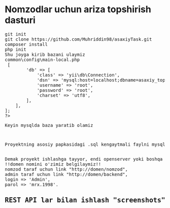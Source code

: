 <h1>Nomzodlar uchun ariza topshirish dasturi</h1>
<pre>git init
git clone https://github.com/Muhriddin98/asaxiyTask.git
composer install
php init
Shu joyga kirib bazani ulaymiz
common\config\main-local.php
<?php
return [
    'components' => [
        'db' => [
            'class' => 'yii\db\Connection',
            'dsn' => 'mysql:host=localhost;dbname=asaxiy_topshiriq',
            'username' => 'root',
            'password' => 'root',
            'charset' => 'utf8',
        ],
    ],
];
?>
<p>Keyin mysqlda baza yaratib olamiz</p>
<p>Proyektning asosiy papkasidagi .sql kengaytmali faylni mysqlga import qilib, bazani shakllantiramiz</p>
Demak proyekt ishlashga tayyor, endi openserver yoki boshqa localhost dasturda proyektni ishga tushuramiz.
!!domen nomini o'zimiz belgilaymiz!!
nomzod taraf uchun link "http://domen/nomzod",
admin taraf uchun link "http://domen/backend",
login => 'Admin',
parol => 'mrx.1998'.
<h2>REST API lar bilan ishlash "screenshots" papkasida keltirilgan.</h2>
</pre>
